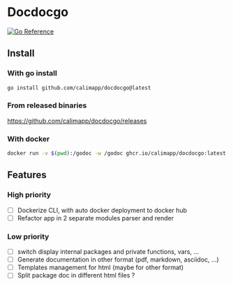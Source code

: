 # Docdocgo
[![Go Reference](https://pkg.go.dev/badge/github.com/calimapp/docdocgo.svg)](https://pkg.go.dev/github.com/calimapp/docdocgo)

## Install

### With go install
```sh
go install github.com/calimapp/docdocgo@latest
```

### From released binaries

<https://github.com/calimapp/docdocgo/releases>

### With docker

```sh
docker run -v $(pwd):/godoc -w /godoc ghcr.io/calimapp/docdocgo:latest --help
```

## Features

### High priority
- [ ] Dockerize CLI, with auto docker deployment to docker hub
- [ ] Refactor app in 2 separate modules parser and render

### Low priority

- [ ] switch display internal packages and private functions, vars, ...
- [ ] Generate documentation in other format (pdf, markdown, asciidoc, ...)
- [ ] Templates management for html (maybe for other format)
- [ ] Split package doc in different html files ?
